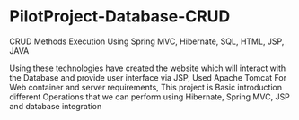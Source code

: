 # PilotProject-Database-CRUD
CRUD Methods Execution Using Spring MVC, Hibernate, SQL, HTML, JSP, JAVA

Using these technologies have created the website which will interact with the Database and provide user interface via JSP,
Used Apache Tomcat For Web container and server requirements,
This project is Basic introduction different Operations that we can perform using Hibernate, Spring MVC, JSP and database integration
